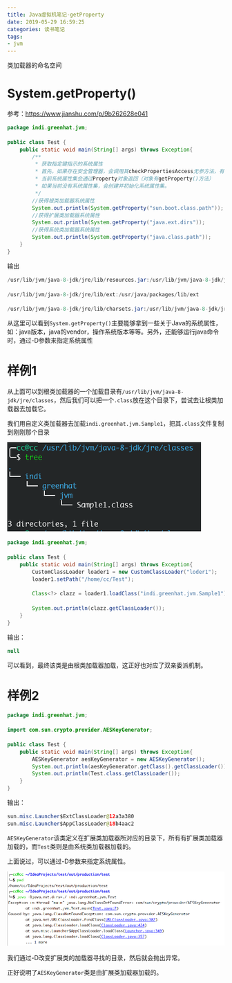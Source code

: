 ```yaml
---
title: Java虚拟机笔记-getProperty
date: 2019-05-29 16:59:25
categories: 读书笔记
tags:
- jvm
---
```


类加载器的命名空间

<!-- more -->

# System.getProperty()

参考：[<https://www.jianshu.com/p/9b262628e041>](https://www.jianshu.com/p/9b262628e041)

```java
package indi.greenhat.jvm;

public class Test {
    public static void main(String[] args) throws Exception{
        /**
         * 获取指定键指示的系统属性
         * 首先，如果存在安全管理器，会调用其checkPropertiesAccess无参方法，有可能抛出安全异常
         * 当前系统属性集会通过Property对象返回（对象有getProperty()方法）
         * 如果当前没有系统属性集，会创建并初始化系统属性集。
         */
        //获得根类加载器系统属性
        System.out.println(System.getProperty("sun.boot.class.path"));
        //获得扩展类加载器系统属性
        System.out.println(System.getProperty("java.ext.dirs"));
        //获得系统类加载器系统属性
        System.out.println(System.getProperty("java.class.path"));
    }
}
```

输出

```java
/usr/lib/jvm/java-8-jdk/jre/lib/resources.jar:/usr/lib/jvm/java-8-jdk/jre/lib/rt.jar:/usr/lib/jvm/java-8-jdk/jre/lib/sunrsasign.jar:/usr/lib/jvm/java-8-jdk/jre/lib/jsse.jar:/usr/lib/jvm/java-8-jdk/jre/lib/jce.jar:/usr/lib/jvm/java-8-jdk/jre/lib/charsets.jar:/usr/lib/jvm/java-8-jdk/jre/lib/jfr.jar:/usr/lib/jvm/java-8-jdk/jre/classes

/usr/lib/jvm/java-8-jdk/jre/lib/ext:/usr/java/packages/lib/ext

/usr/lib/jvm/java-8-jdk/jre/lib/charsets.jar:/usr/lib/jvm/java-8-jdk/jre/lib/deploy.jar:/usr/lib/jvm/java-8-jdk/jre/lib/ext/cldrdata.jar:/usr/lib/jvm/java-8-jdk/jre/lib/ext/dnsns.jar:/usr/lib/jvm/java-8-jdk/jre/lib/ext/jaccess.jar:/usr/lib/jvm/java-8-jdk/jre/lib/ext/jfxrt.jar:/usr/lib/jvm/java-8-jdk/jre/lib/ext/localedata.jar:/usr/lib/jvm/java-8-jdk/jre/lib/ext/nashorn.jar:/usr/lib/jvm/java-8-jdk/jre/lib/ext/sunec.jar:/usr/lib/jvm/java-8-jdk/jre/lib/ext/sunjce_provider.jar:/usr/lib/jvm/java-8-jdk/jre/lib/ext/sunpkcs11.jar:/usr/lib/jvm/java-8-jdk/jre/lib/ext/zipfs.jar:/usr/lib/jvm/java-8-jdk/jre/lib/javaws.jar:/usr/lib/jvm/java-8-jdk/jre/lib/jce.jar:/usr/lib/jvm/java-8-jdk/jre/lib/jfr.jar:/usr/lib/jvm/java-8-jdk/jre/lib/jfxswt.jar:/usr/lib/jvm/java-8-jdk/jre/lib/jsse.jar:/usr/lib/jvm/java-8-jdk/jre/lib/management-agent.jar:/usr/lib/jvm/java-8-jdk/jre/lib/plugin.jar:/usr/lib/jvm/java-8-jdk/jre/lib/resources.jar:/usr/lib/jvm/java-8-jdk/jre/lib/rt.jar:/home/cc/IdeaProjects/test/out/production/test:/home/cc/opt/idea-IU-191.7141.44/lib/idea_rt.jar
```

从这里可以看到`System.getProperty()`主要能够拿到一些关于Java的系统属性，如：java版本，java的vendor，操作系统版本等等。另外，还能够运行java命令时，通过-D参数来指定系统属性

# 样例1

从上面可以到根类加载器的一个加载目录有`/usr/lib/jvm/java-8-jdk/jre/classes`，然后我们可以把一个`.class`放在这个目录下，尝试去让根类加载器去加载它。

我们用自定义类加载器去加载`indi.greenhat.jvm.Sample1`，把其`.class`文件复制到刚刚那个目录

![](Java虚拟机笔记-getProperty/1.png)

```java
package indi.greenhat.jvm;

public class Test {
    public static void main(String[] args) throws Exception{
        CustomClassLoader loader1 = new CustomClassLoader("loder1");
        loader1.setPath("/home/cc/Test");

        Class<?> clazz = loader1.loadClass("indi.greenhat.jvm.Sample1");

        System.out.println(clazz.getClassLoader());
    }
}
```

输出：

```java
null
```

可以看到，最终该类是由根类加载器加载，这正好也对应了双亲委派机制。

# 样例2

```java
package indi.greenhat.jvm;

import com.sun.crypto.provider.AESKeyGenerator;

public class Test {
    public static void main(String[] args) throws Exception{
        AESKeyGenerator aesKeyGenerator = new AESKeyGenerator();
        System.out.println(aesKeyGenerator.getClass().getClassLoader());
        System.out.println(Test.class.getClassLoader());
    }
}
```

输出：

```java
sun.misc.Launcher$ExtClassLoader@12a3a380
sun.misc.Launcher$AppClassLoader@18b4aac2
```

`AESKeyGenerator`该类定义在扩展类加载器所对应的目录下，所有有扩展类加载器加载的，而`Test`类则是由系统类加载器加载的。

上面说过，可以通过-D参数来指定系统属性。

![](Java虚拟机笔记-getProperty/3.png)

我们通过-D改变扩展类的加载器寻找的目录，然后就会抛出异常。

正好说明了`AESKeyGenerator`类是由扩展类加载器加载的。
